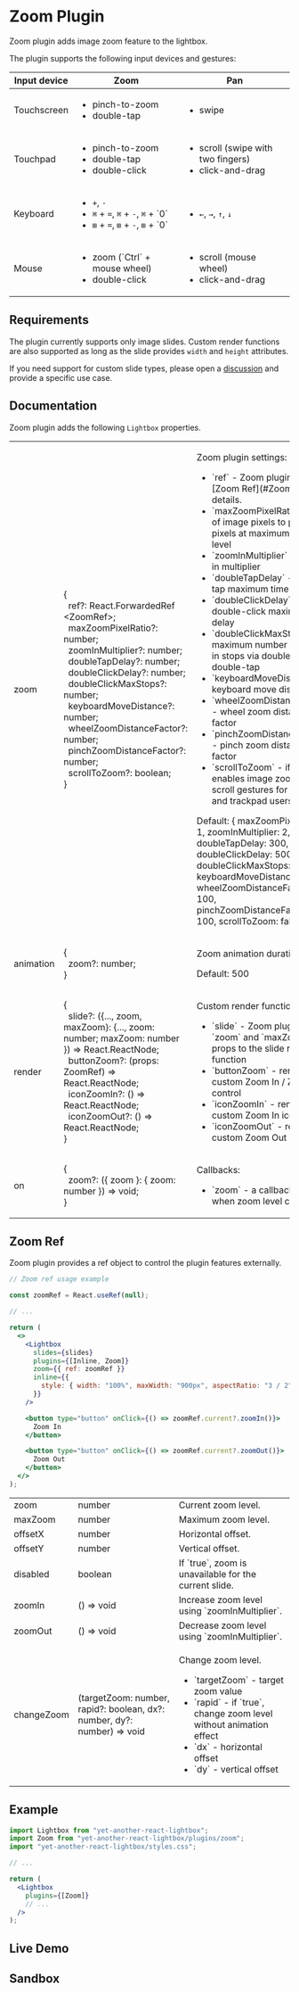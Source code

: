 # Zoom Plugin

Zoom plugin adds image zoom feature to the lightbox.

The plugin supports the following input devices and gestures:

<table class="docs">
  <thead>
    <tr>
      <th>Input device</th>
      <th>Zoom</th>
      <th>Pan</th>
    </tr>
  </thead>
  <tbody>
    <tr>
      <td>Touchscreen</td>
      <td>
        <ul>
          <li>pinch-to-zoom</li>
          <li>double-tap</li>
        </ul>
      </td>
      <td>
        <ul>
          <li>swipe</li>
        </ul>
      </td>
    </tr>
    <tr>
      <td>Touchpad</td>
      <td>
        <ul>
          <li>pinch-to-zoom</li>
          <li>double-tap</li>
          <li>double-click</li>
        </ul>
      </td>
      <td>
        <ul>
          <li>scroll (swipe with two fingers)</li>
          <li>click-and-drag</li>
        </ul>
      </td>
    </tr>
    <tr>
      <td>Keyboard</td>
      <td>
        <ul>
          <li><code class="text-base">+</code>, <code class="text-base">-</code></li>
          <li>
            <code class="text-base">&#x2318;</code>&nbsp;+&nbsp;<code class="text-base">=</code>,
            <code class="text-base">&#x2318;</code>&nbsp;+&nbsp;<code class="text-base">-</code>,
            <code class="text-base">&#x2318;</code>&nbsp;+&nbsp;`0`
          </li>
          <li>
            <code class="text-base">&#x229E;</code>&nbsp;+&nbsp;<code class="text-base">=</code>,
            <code class="text-base">&#x229E;</code>&nbsp;+&nbsp;<code class="text-base">-</code>,
            <code class="text-base">&#x229E;</code>&nbsp;+&nbsp;`0`
          </li>
        </ul>
      </td>
      <td>
        <ul>
          <li>
            <code class="text-base">&#x2190;</code>, <code class="text-base">&#x2192;</code>,
            <code class="text-base">&#x2191;</code>, <code class="text-base">&#x2193;</code>
          </li>
        </ul>
      </td>
    </tr>
    <tr>
      <td>Mouse</td>
      <td>
        <ul>
          <li>zoom (`Ctrl` + mouse wheel)</li>
          <li>double-click</li>
        </ul>
      </td>
      <td>
        <ul>
          <li>scroll (mouse wheel)</li>
          <li>click-and-drag</li>
        </ul>
      </td>
    </tr>
  </tbody>
</table>

## Requirements

The plugin currently supports only image slides. Custom render functions are
also supported as long as the slide provides `width` and `height` attributes.

If you need support for custom slide types, please open a
[discussion](https://github.com/igordanchenko/yet-another-react-lightbox/discussions)
and provide a specific use case.

## Documentation

Zoom plugin adds the following `Lightbox` properties.

<table class="docs">
  <tbody>
    <tr>
      <td>zoom</td>
      <td>
        &#123;<br />
        &nbsp;&nbsp;ref?: React.ForwardedRef&#8203;&lt;ZoomRef&gt;;<br />
        &nbsp;&nbsp;maxZoomPixelRatio?: number;<br />
        &nbsp;&nbsp;zoomInMultiplier?: number;<br />
        &nbsp;&nbsp;doubleTapDelay?: number;<br />
        &nbsp;&nbsp;doubleClickDelay?: number;<br />
        &nbsp;&nbsp;doubleClickMaxStops?: number;<br />
        &nbsp;&nbsp;keyboardMoveDistance?: number;<br />
        &nbsp;&nbsp;wheelZoomDistanceFactor?: number;<br />
        &nbsp;&nbsp;pinchZoomDistanceFactor?: number;<br />
        &nbsp;&nbsp;scrollToZoom?: boolean;<br />
        &#125;
      </td>
      <td>
        <p>Zoom plugin settings:</p>
        <ul>
          <li>`ref` - Zoom plugin ref. See [Zoom Ref](#ZoomRef) for details.</li>
          <li>`maxZoomPixelRatio` - ratio of image pixels to physical pixels at maximum zoom level</li>
          <li>`zoomInMultiplier` - zoom-in multiplier</li>
          <li>`doubleTapDelay` - double-tap maximum time delay</li>
          <li>`doubleClickDelay` - double-click maximum time delay</li>
          <li>`doubleClickMaxStops` - maximum number of zoom-in stops via double-click or double-tap</li>
          <li>`keyboardMoveDistance` - keyboard move distance</li>
          <li>`wheelZoomDistanceFactor` - wheel zoom distance factor</li>
          <li>`pinchZoomDistanceFactor` - pinch zoom distance factor</li>
          <li>`scrollToZoom` - if `true`, enables image zoom via scroll gestures for mouse and trackpad users</li>
        </ul>
        <p>
          Default: <span class="font-mono">&#123; maxZoomPixelRatio: 1, zoomInMultiplier: 2, doubleTapDelay: 300, doubleClickDelay: 500,
          doubleClickMaxStops: 2, keyboardMoveDistance: 50, wheelZoomDistanceFactor: 100, pinchZoomDistanceFactor:
          100, scrollToZoom: false &#125;</span>
        </p>
      </td>
    </tr>
    <tr>
      <td>animation</td>
      <td>
        &#123;<br />
        &nbsp;&nbsp;zoom?: number;<br />
        &#125;
      </td>
      <td>
        <p>Zoom animation duration.</p>
        <p>Default: <span class="font-mono">500</span></p>
      </td>
    </tr>
    <tr>
      <td>render</td>
      <td>
        &#123;<br />
        &nbsp;&nbsp;slide?: (&#123;..., zoom, maxZoom&#125;: &#123;..., zoom: number; maxZoom: number &#125;) => React.ReactNode;<br/>
        &nbsp;&nbsp;buttonZoom?: (props: ZoomRef) => React.ReactNode;<br />
        &nbsp;&nbsp;iconZoomIn?: () => React.ReactNode;<br />
        &nbsp;&nbsp;iconZoomOut?: () => React.ReactNode;<br />
        &#125;
      </td>
      <td>
        <p>Custom render functions:</p>
        <ul>
          <li>`slide` - Zoom plugin adds `zoom` and `maxZoom` props to the slide render function</li>
          <li>`buttonZoom` - render custom Zoom In / Zoom Out control</li>
          <li>`iconZoomIn` - render custom Zoom In icon</li>
          <li>`iconZoomOut` - render custom Zoom Out icon</li>
        </ul>
      </td>
    </tr>
    <tr>
      <td>on</td>
      <td>
        &#123;<br />
        &nbsp;&nbsp;zoom?: (&#123; zoom &#125;: &#123; zoom: number &#125;) => void;<br />
        &#125;
      </td>
      <td>
        <p>Callbacks:</p>
        <ul>
            <li>`zoom` - a callback called when zoom level changes</li>
        </ul>
      </td>
    </tr>
  </tbody>
</table>

## Zoom Ref

Zoom plugin provides a ref object to control the plugin features externally.

```jsx
// Zoom ref usage example

const zoomRef = React.useRef(null);

// ...

return (
  <>
    <Lightbox
      slides={slides}
      plugins={[Inline, Zoom]}
      zoom={{ ref: zoomRef }}
      inline={{
        style: { width: "100%", maxWidth: "900px", aspectRatio: "3 / 2" },
      }}
    />

    <button type="button" onClick={() => zoomRef.current?.zoomIn()}>
      Zoom In
    </button>

    <button type="button" onClick={() => zoomRef.current?.zoomOut()}>
      Zoom Out
    </button>
  </>
);
```

<table class="docs">
  <tbody>
    <tr>
      <td>zoom</td>
      <td>number</td>
      <td>Current zoom level.</td>
    </tr>
    <tr>
      <td>maxZoom</td>
      <td>number</td>
      <td>Maximum zoom level.</td>
    </tr>
    <tr>
      <td>offsetX</td>
      <td>number</td>
      <td>Horizontal offset.</td>
    </tr>
    <tr>
      <td>offsetY</td>
      <td>number</td>
      <td>Vertical offset.</td>
    </tr>
    <tr>
      <td>disabled</td>
      <td>boolean</td>
      <td>If `true`, zoom is unavailable for the current slide.</td>
    </tr>
    <tr>
      <td>zoomIn</td>
      <td>() => void</td>
      <td>Increase zoom level using `zoomInMultiplier`.</td>
    </tr>
    <tr>
      <td>zoomOut</td>
      <td>() => void</td>
      <td>Decrease zoom level using `zoomInMultiplier`.</td>
    </tr>
    <tr>
      <td>changeZoom</td>
      <td>(targetZoom: number, rapid?: boolean, dx?: number, dy?: number) => void</td>
      <td>
        <p>Change zoom level.</p>
        <ul>
          <li>`targetZoom` - target zoom value</li>
          <li>`rapid` - if `true`, change zoom level without animation effect</li>
          <li>`dx` - horizontal offset</li>
          <li>`dy` - vertical offset</li>
        </ul>
      </td>
    </tr>
  </tbody>
</table>

## Example

```jsx
import Lightbox from "yet-another-react-lightbox";
import Zoom from "yet-another-react-lightbox/plugins/zoom";
import "yet-another-react-lightbox/styles.css";

// ...

return (
  <Lightbox
    plugins={[Zoom]}
    // ...
  />
);
```

## Live Demo

<ZoomPluginExample />

## Sandbox

<StackBlitzLink href="edit/yet-another-react-lightbox-examples" file="src/examples/ZoomPlugin.tsx" initialPath="/plugins/zoom" />
